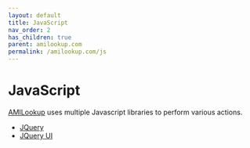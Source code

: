 ```yaml
---
layout: default
title: JavaScript
nav_order: 2
has_children: true
parent: amilookup.com
permalink: /amilookup.com/js
---
```

# JavaScript

[AMILookup](https://amilookup.com) uses multiple Javascript libraries to perform various actions. 

- [JQuery](https://jquery.com/)
- [JQuery UI](https://jqueryui.com/)
